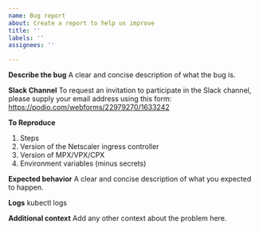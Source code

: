 ```yaml
---
name: Bug report
about: Create a report to help us improve
title: ''
labels: ''
assignees: ''

---
```


**Describe the bug**
A clear and concise description of what the bug is.

**Slack Channel**
To request an invitation to participate in the Slack channel, please supply your email address using this form: https://podio.com/webforms/22979270/1633242

**To Reproduce**
1. Steps
2. Version of the Netscaler ingress controller
3. Version of MPX/VPX/CPX
4. Environment variables (minus secrets)

**Expected behavior**
A clear and concise description of what you expected to happen.

**Logs**
kubectl logs

**Additional context**
Add any other context about the problem here.
